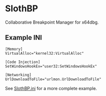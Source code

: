 # SlothBP

Collaborative Breakpoint Manager for x64dbg.

## Example INI

```
[Memory]
VirtualAlloc="kernel32:VirtualAlloc"

[Code Injection]
SetWindowsHookEx="user32:SetWindowsHookEx"

[Networking]
UrlDownloadToFile="urlmon.UrlDownloadToFile"
```

See [SlothBP.ini](https://github.com/x64dbg/SlothBP/blob/master/SlothBP.ini) for a more complete example.
